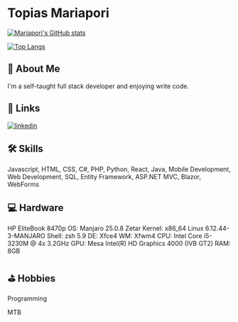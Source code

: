
# Topias Mariapori

[![Mariapori's GitHub stats](https://github-readme-stats.vercel.app/api?username=Mariapori&count_private=true&show_icons=true&theme=darcula)](https://github.com/anuraghazra/github-readme-stats)

[![Top Langs](https://github-readme-stats.vercel.app/api/top-langs/?username=Mariapori&hide=html&theme=darcula&langs_count=10)](https://github.com/anuraghazra/github-readme-stats)


## 🚀 About Me
I'm a self-taught full stack developer
and enjoying write code.


## 🔗 Links
[![linkedin](https://img.shields.io/badge/linkedin-0A66C2?style=for-the-badge&logo=linkedin&logoColor=white)](https://www.linkedin.com/in/topias-mariapori/)


## 🛠 Skills
Javascript, HTML, CSS, C#, PHP, Python,
React, Java, Mobile Development, Web Development, SQL, Entity Framework, ASP.NET MVC, Blazor, WebForms



## 💻 Hardware
HP EliteBook 8470p
OS: Manjaro 25.0.8 Zetar
Kernel: x86_64 Linux 6.12.44-3-MANJARO
Shell: zsh 5.9
DE: Xfce4
WM: Xfwm4
CPU: Intel Core i5-3230M @ 4x 3.2GHz
GPU: Mesa Intel(R) HD Graphics 4000 (IVB GT2)
RAM: 8GB


## ⛳ Hobbies

Programming

MTB
